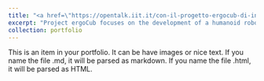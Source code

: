 ```yaml
---
title: "<a href=\"https://opentalk.iit.it/con-il-progetto-ergocub-di-inail-e-iit-la-robotica-e-al-servizio-della-prevenzione/\">ergoCub</a>"
excerpt: "Project ergoCub focuses on the development of a humanoid robot capable of monitoring human activity in a work environment and acting in advance to prevent potential danger.<br/<iframe src=\"demo_iframe.htm\" style=\"height:200px;width:300px;\" title=\"Iframe Example\"></iframe>"
collection: portfolio
---
```


This is an item in your portfolio. It can be have images or nice text. If you name the file .md, it will be parsed as markdown. If you name the file .html, it will be parsed as HTML. 
